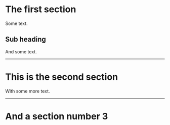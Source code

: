 # The first section

Some text.

## Sub heading

And some text.

---
# This is the second section

With some more text.

---

# And a section number 3
